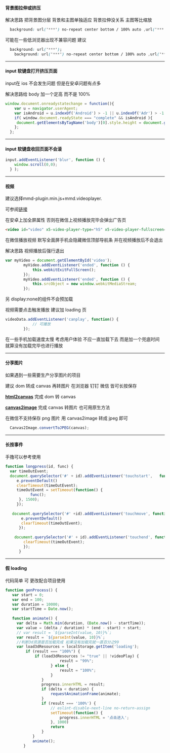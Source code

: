 #### 背景图拉伸或挤压

解决思路   把背景图分层  背景和主图单独适应  背景拉伸没关系 主图等比缩放

```css
  background: url('***') no-repeat center bottom / 100% auto ,url('***') no-repeat center center / 100% 100%;

```

可能在一些低浏览器出现不兼容问题 建议

```css
  background: url('***');
	background: url('***') no-repeat center bottom / 100% auto ,url('***') no-repeat center center / 100% 100%;
```



------

#### input 软键盘打开挤压页面

input在 ios 不会发生问题 但是在安卓问题有点多

解决思路给 body 加一个定高 而不是 100%

```js
window.document.onreadystatechange = function(){
    var u = navigator.userAgent;
    var isAndroid = u.indexOf('Android') > -1 || u.indexOf('Adr') > -1;
    if( window.document.readyState === "complete" && isAndroid ){
     document.getElementsByTagName('body')[0].style.height = document.getElementsByTagName('body')[0].clientHeight + 'px';
    };
  };
```



------

#### input 软键盘收回页面不会滚

```js
input.addEventListener('blur', function () {
    window.scroll(0,0);
  } );
```



------

#### 视频

建议选择mmd-plugin.min.js+mmd.videoplayer.

可参阅[链接](https://tgideas.qq.com/doc/frontend/component/m/mmd.html)

在安卓上加全屏属性 否则在微信上视频播放完毕会弹出广告页

```html
<video id="video" x5-video-player-type="h5" x5-video-player-fullscreen="true">

```

在微信播放视频 默写全面屏手机会隐藏微信顶部导航条 并在视频播放后不会退出

解决思路  视频播放后强行退出

```js
var myVideo = document.getElementById('video');
        myVideo.addEventListener('ended', function () {
            this.webkitExitFullScreen();
        });
        myVideo.addEventListener('ended', function () {
            this.srcObject = new window.webkitMediaStream;
        });
```

另 display:none的组件不会预加载 

视频需要点击触发播放 建议加 loading 页

```js
videoData.addEventListener('canplay', function() {
            // 可播放
        });
```

在一些手机加载速度太慢  考虑用户体验 不应一直加载下去  而是加一个兜底时间 就算没有加载完毕也进行播放



------

#### 分享图片

如果遇到一些需要生产分享图片的项目 

建议 dom 转成 canvas 再转图片  在浏览器 钉钉 微信 皆可长按保存

[**html2canvas**](https://html2canvas.hertzen.com/)  完成 dom 转 canvas

[**canvas2image**](https://github.com/hongru/canvas2image) 完成 canvas 转图片   也可用原生方法

在微信不支持保存 png 图片 用 canvas2image 转成 jpeg 即可

```js
  Canvas2Image.convertToJPEG(canvas);
```



------

#### 长按事件

手撸可以参考使用

```js
function longpress(id, func) {
  var timeOutEvent;
  document.querySelector('#' + id).addEventListener('touchstart', 	function(e) {
     e.preventDefault()
     clearTimeout(timeOutEvent);
     timeOutEvent = setTimeout(function() {
           func();
      }, 1500);
     });
    
   document.querySelector('#' +id).addEventListener('touchmove', function(e) {
       e.preventDefault()
       clearTimeout(timeOutEvent);
      });
    
    document.querySelector('#' + id).addEventListener('touchend', function(e) {
        clearTimeout(timeOutEvent);
        });
      }
```



------

#### 假 loading

代码简单 可 更改配合项目使用

```js
function genProcess() {
   var start = 0;
   var end = 100;
   var duration = 10000;
   var startTime = Date.now();
    
   function animate() {
     var delta = Math.min(duration, (Date.now() - startTime));
     var value = (delta / duration) * (end - start) + start;
     // var result = `${parseInt(value, 10)}%`;
     var result = `${parseInt(value, 10)}%`;
     //判断3d资源是否加载完成 如果没有加载完就一直百分之99
     var load3dResources = localStorage.getItem('loading');
         if (result === "100%") {
             if (load3dResources != "true" || !videoPlay) {
                        result = "99%";
                    } else {
                        result = "100%";
                    }
                }
                progress.innerHTML = result;
                if (delta < duration) {
                    requestAnimationFrame(animate);
                }
                if (result === '100%') {
                    // eslint-disable-next-line no-return-assign
                    setTimeout(function() {
                        progress.innerHTML = '点击进入';
                    }, 1000)
                    return 
                }
            }
            animate();
        }
```

